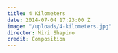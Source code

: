 ```yaml
---
title: 4 Kilometers
date: 2014-07-04 17:23:00 Z
image: "/uploads/4-kilometers.jpg"
director: Miri Shapiro
credit: Composition
---
```


